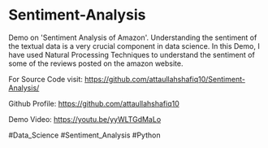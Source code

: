 # Sentiment-Analysis


Demo on 'Sentiment Analysis of Amazon'. Understanding the sentiment of the textual data is a very crucial component in data science. In this Demo, I have used Natural Processing Techniques to understand the sentiment of some of the reviews posted on the amazon website.


For Source Code visit: https://github.com/attaullahshafiq10/Sentiment-Analysis/

Github Profile: https://github.com/attaullahshafiq10

Demo Video: https://youtu.be/yyWLTGdMaLo



#Data_Science #Sentiment_Analysis #Python
